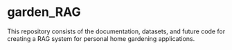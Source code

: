 # garden_RAG
This repository consists of the documentation, datasets, and future code for creating a RAG system for personal home gardening applications.
